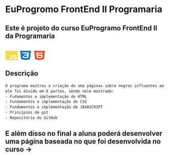 # EuProgromo FrontEnd II Programaria

## Este é projeto do curso EuProgramo FrontEnd II da Programaria

<div style="display: inline_block"><br>
  <img align="center" alt="Taci-Js" height="30" width="40" src="https://raw.githubusercontent.com/devicons/devicon/master/icons/javascript/javascript-plain.svg">
  <img align="center" alt="Taci-Js" height="30" width="40" src="https://raw.githubusercontent.com/devicons/devicon/master/icons/css3/css3-plain.svg">
  <img align="center" alt="Taci-Js" height="30" width="40" src="https://raw.githubusercontent.com/devicons/devicon/master/icons/html5/html5-plain.svg">

</div>

## Descrição

```bash
O programa mostrou a criação de uma páginas sobre negras influentes ao longos dos ano e
ele foi divido em 8 partes, sendo nele mostrado:
- Fudamentos e implementação de HTML
- Fundamentos e implementação de CSS
- Fundamentos e implementação de JAVASCRIPT
- Princípios de git
- Repositório do GitHub
```
## E além disso no final a aluna poderá desenvolver uma página baseada no que foi desenvolvida no curso ->
